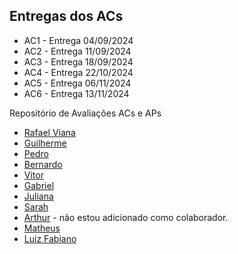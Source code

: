 ## Entregas dos ACs

* AC1 - Entrega 04/09/2024
* AC2 - Entrega 11/09/2024
* AC3 - Entrega 18/09/2024
* AC4 - Entrega 22/10/2024
* AC5 - Entrega 06/11/2024
* AC6 - Entrega 13/11/2024

Repositório de Avaliações ACs e APs

- [Rafael Viana](https://github.com/vianaR25/DevWeb)
- [Guilherme](https://github.com/gl-dias/DW)
- [Pedro](https://github.com/PedroQuadrat/dw)
- [Bernardo](https://github.com/meireles07/repositorio-dw)
- [Vitor](https://github.com/VitorOsouza02/DesenvolvimentoWeb)
- [Gabriel](https://github.com/brioncio/desenvolvimento_web)
- [Juliana](https://github.com/Julijolie/desenvolvimento_web/)
- [Sarah](https://github.com/sarahferrarir/desenvolvimento_web)
- [Arthur](https://github.com/Arthur-azeredo/DW) - não estou adicionado como colaborador.
- [Matheus](https://github.com/mcascaes/repositorio-dw)
- [Luiz Fabiano](https://github.com/LFCMerino/AP1_DesenvolvimentoWeb.git)
